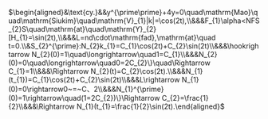 $\begin{aligned}&\text{cy.}&&y^{\prime\prime}+4y=0\quad\mathrm{Mao}\quad\mathrm{Siukim}\quad\mathrm{V}_{1}|k|=\cos(2t),\\&&&F_{1}\alpha<NFS_{2}S\quad\mathrm{at}\quad\mathrm{Y}_{2}[H_{1}=\sin(2t),\\&&&L=nd\cdot\mathrm{fad},\mathrm{at}\quad t=0.\\&S_{2}^{\prime}:N_{2}k_{1}=C_{1}\cos(2t)+C_{2}\sin(2t)\\&&&\hookrightarrow N_{2}(0)=1\quad\longrightarrow\quad1=C_{1}\\&&&N_{2}(0)=0\quad\longrightarrow\quad0=2C_{2}\}\quad\Rightarrow C_{1}=1\\&&&\Rightarrow N_{2}(t)=C_{2}\cos(2t).\\&&&N_{1}(t_{1})=C_{1}\cos(2t)+C_{2}\sin(2t)\\&&&L\rightarrow N_{1}(0)=0\rightarrow0~=~C、2\\&&&N_{1}^{\prime}(0)=1\rightarrow\quad(1=2C_{2})\}\Rightarrow C_{2}=\frac{1}{2}\\&&&\Rightarrow N_{1}(t_{1}=\frac{1}{2}\sin(2t).\end{aligned}$

